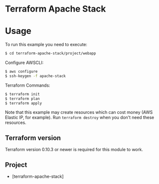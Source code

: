 Terraform Apache Stack
========================

Usage
=====

To run this example you need to execute:

```bash
$ cd terraform-apache-stack/project/webapp
```

Configure AWSCLI:
```bash
$ aws configure
$ ssh-keygen -f apache-stack
```

Terraform Commands:
```bash
$ terraform init
$ terraform plan
$ terraform apply
```

Note that this example may create resources which can cost money (AWS Elastic IP, for example). Run `terraform destroy` when you don't need these resources.



Terraform version
-----------------

Terraform version 0.10.3 or newer is required for this module to work.

Project
--------

* [terraform-apache-stack]



